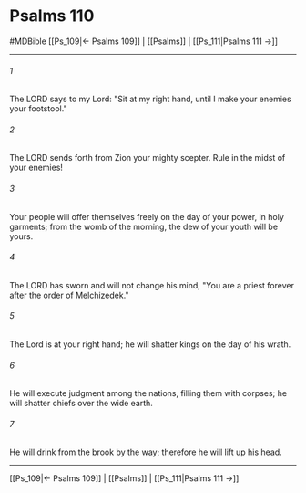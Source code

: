 # Psalms 110
#MDBible
[[Ps_109|← Psalms 109]] | [[Psalms]] | [[Ps_111|Psalms 111 →]]

***

###### 1 

The LORD says to my Lord: "Sit at my right hand, until I make your enemies your footstool." 

###### 2 

The LORD sends forth from Zion your mighty scepter. Rule in the midst of your enemies! 

###### 3 

Your people will offer themselves freely on the day of your power, in holy garments; from the womb of the morning, the dew of your youth will be yours. 

###### 4 

The LORD has sworn and will not change his mind, "You are a priest forever after the order of Melchizedek." 

###### 5 

The Lord is at your right hand; he will shatter kings on the day of his wrath. 

###### 6 

He will execute judgment among the nations, filling them with corpses; he will shatter chiefs over the wide earth. 

###### 7 

He will drink from the brook by the way; therefore he will lift up his head. 

***

[[Ps_109|← Psalms 109]] | [[Psalms]] | [[Ps_111|Psalms 111 →]]
